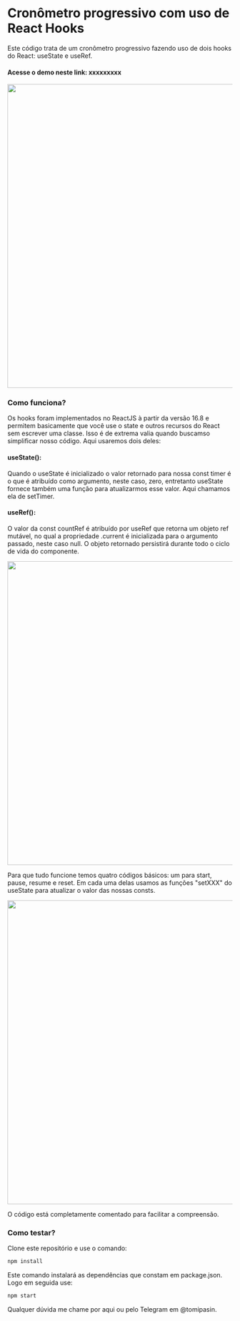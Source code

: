 # Cronômetro progressivo com uso de React Hooks
Este código trata de um cronômetro progressivo fazendo uso de dois hooks do React: useState e useRef.
#### Acesse o demo neste link: xxxxxxxxx


<img src="https://tomipasin.com/assets/img/chrono1.png" style="width: 680px"/>


### Como funciona?
Os hooks foram implementados no ReactJS à partir da versão 16.8 e permitem basicamente que você use o state e outros recursos do React sem escrever uma classe.
Isso é de extrema valia quando buscamso simplificar nosso código.
Aqui usaremos dois deles: 

#### useState(): 
Quando o useState é inicializado o valor retornado para nossa const timer é o que é atribuído como argumento, neste caso, zero, entretanto useState fornece também uma função para atualizarmos esse valor. Aqui chamamos ela de setTimer.

#### useRef():
O valor da const countRef é atribuído por useRef que retorna um objeto ref mutável, no qual a propriedade .current é inicializada para o argumento passado, neste caso null. 
O objeto retornado persistirá durante todo o ciclo de vida do componente.

<img src="https://tomipasin.com/assets/img/hooks1.png" style="width: 680px"/>


Para que tudo funcione temos quatro códigos básicos: um para start, pause, resume e reset.
Em cada uma delas usamos as funções "setXXX" do useState para atualizar o valor das nossas consts.

<img src="https://tomipasin.com/assets/img/hooks2.png" style="width: 680px"/>

O código está completamente comentado para facilitar a compreensão.


### Como testar?
Clone este repositório e use o comando:
```sh
npm install
```
Este comando instalará as dependências que constam em package.json.
Logo em seguida use:

```sh
npm start
```


Qualquer dúvida me chame por aqui ou pelo Telegram em @tomipasin. 




